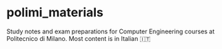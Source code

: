 # polimi_materials
Study notes and exam preparations for Computer Engineering courses at Politecnico di Milano. Most content is in Italian 🇮🇹
